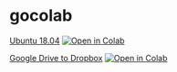 # gocolab
<a href="https://github.com/et-was/gocolab/blob/main/GColab.ipynb">Ubuntu 18.04</a>
<a href="https://colab.research.google.com/github/et-was/gocolab/blob/main/GColab.ipynb" rel="nofollow"><img src="https://camo.githubusercontent.com/84f0493939e0c4de4e6dbe113251b4bfb5353e57134ffd9fcab6b8714514d4d1/68747470733a2f2f636f6c61622e72657365617263682e676f6f676c652e636f6d2f6173736574732f636f6c61622d62616467652e737667" alt="Open in Colab" data-canonical-src="https://colab.research.google.com/assets/colab-badge.svg" style="max-width: 100%; filter: opacity(1);" data-image-blur-on-load-update-occured="true"></a>

<a href="https://github.com/et-was/gocolab/blob/main/GDrive2DBox.ipynb">Google Drive to Dropbox</a>
<a href="https://colab.research.google.com/github/et-was/gocolab/blob/main/GDrive2DBox.ipynb" rel="nofollow"><img src="https://camo.githubusercontent.com/84f0493939e0c4de4e6dbe113251b4bfb5353e57134ffd9fcab6b8714514d4d1/68747470733a2f2f636f6c61622e72657365617263682e676f6f676c652e636f6d2f6173736574732f636f6c61622d62616467652e737667" alt="Open in Colab" data-canonical-src="https://colab.research.google.com/assets/colab-badge.svg" style="max-width: 100%; filter: opacity(1);" data-image-blur-on-load-update-occured="true"></a>
